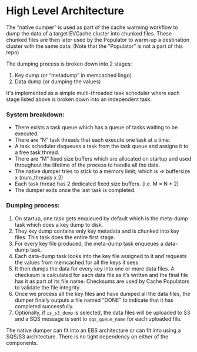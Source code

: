# High Level Architecture

The “native dumper” is used as part of the cache warming workflow to dump the data of a target EVCache cluster into chunked files.
These chunked files are then later used by the Populator to warm-up a destination cluster with the same data. (Note that the "Populator" is not a part of this repo)

The dumping process is broken down into 2 stages:
1. Key dump (or “metadump” in memcached lingo)
2. Data dump (or dumping the values)

It's implemented as a simple multi-threaded task scheduler where each stage listed above is broken down into an independent task.

### System breakdown:
- There exists a task queue which has a queue of tasks waiting to be executed.
- There are “N” task threads that each execute one task at a time.
- A task scheduler dequeues a task from the task queue and assigns it to a free task thread.
- There are “M” fixed size buffers which are allocated on startup and used throughout the lifetime of the process to handle all the data.
- The native dumper tries to stick to a memory limit; which is => buffersize x (num_threads x 2)
- Each task thread has 2 dedicated fixed size buffers. (i.e. M = N * 2)
- The dumper exits once the last task is completed.

### Dumping process:
1. On startup, one task gets enqueued by default which is the meta-dump task which does a key dump to disk.
2. They key dump contains only key metadata and is chunked into key files. This task does the entire first stage.
3. For every key file produced, the meta-dump task enqueues a data-dump task.
4. Each data-dump task looks into the key file assigned to it and requests the values from memcached for all the keys it sees.
5. It then dumps the data for every key into one or more data files. A checksum is calculated for each data file as it’s written and the final file has it as part of its file name. Checksums are used by Cache Populators to validate the file integrity.
6. Once we process all the key files and have dumped all the data files, the dumper finally outputs a file named “DONE” to indicate that it has completed successfully.
7. Optionally, if `is_s3_dump` is selected, the data files will be uploaded to S3 and a SQS message is sent to `sqs_queue_name` for each uploaded file.

The native dumper can fit into an EBS architecture or can fit into using a SQS/S3 architecture. There is no tight dependency on either of the components.
